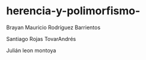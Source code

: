 # herencia-y-polimorfismo-

Brayan Mauricio Rodríguez Barrientos

Santiago Rojas TovarAndrés

 Julián leon montoya
